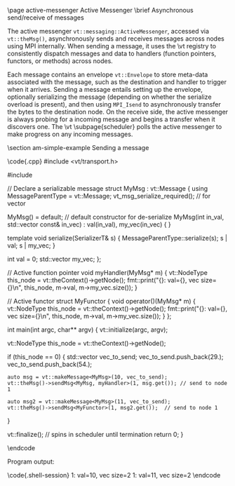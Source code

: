 
\page active-messenger Active Messenger
\brief Asynchronous send/receive of messages

The active messenger `vt::messaging::ActiveMessenger`, accessed via
`vt::theMsg()`, asynchronously sends and receives messages across nodes using
MPI internally. When sending a message, it uses the \vt registry to consistently
dispatch messages and data to handlers (function pointers, functors, or methods)
across nodes.

Each message contains an envelope `vt::Envelope` to store meta-data associated
with the message, such as the destination and handler to trigger when it
arrives. Sending a message entails setting up the envelope, optionally
serializing the message (depending on whether the serialize overload is
present), and then using `MPI_Isend` to asynchronously transfer the bytes to the
destination node. On the receive side, the active messenger is always probing
for a incoming message and begins a transfer when it discovers one. The \vt
\subpage{scheduler} polls the active messenger to make progress on any incoming
messages.

\section am-simple-example Sending a message

\code{.cpp}
#include <vt/transport.h>

#include <vector>

// Declare a serializable message
struct MyMsg : vt::Message {
  using MessageParentType = vt::Message;
  vt_msg_serialize_required(); // for vector

  MyMsg() = default; // default constructor for de-serialize
  MyMsg(int in_val, std::vector<double> const& in_vec)
    : val(in_val),
      my_vec(in_vec)
  { }

  template <typename SerializerT>
  void serialize(SerializerT& s) {
    MessageParentType::serialize(s);
    s | val;
    s | my_vec;
  }

  int val = 0;
  std::vector<double> my_vec;
};

// Active function pointer
void myHandler(MyMsg* m) {
  vt::NodeType this_node = vt::theContext()->getNode();
  fmt::print("{}: val={}, vec size={}\n", this_node, m->val, m->my_vec.size());
}

// Active functor
struct MyFunctor {
  void operator()(MyMsg* m) {
    vt::NodeType this_node = vt::theContext()->getNode();
    fmt::print("{}: val={}, vec size={}\n", this_node, m->val, m->my_vec.size());
  }
};

int main(int argc, char** argv) {
  vt::initialize(argc, argv);

  vt::NodeType this_node = vt::theContext()->getNode();

  if (this_node == 0) {
    std::vector<double> vec_to_send;
    vec_to_send.push_back(29.);
    vec_to_send.push_back(54.);

    auto msg = vt::makeMessage<MyMsg>(10, vec_to_send);
    vt::theMsg()->sendMsg<MyMsg, myHandler>(1, msg.get()); // send to node 1

    auto msg2 = vt::makeMessage<MyMsg>(11, vec_to_send);
    vt::theMsg()->sendMsg<MyFunctor>(1, msg2.get());  // send to node 1
  }

  vt::finalize(); // spins in scheduler until termination
  return 0;
}

\endcode

Program output:

\code{.shell-session}
1: val=10, vec size=2
1: val=11, vec size=2
\endcode
